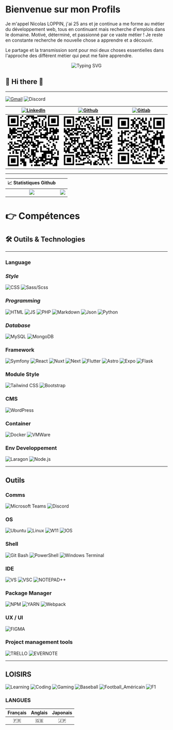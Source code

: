 # Bienvenue sur mon Profils

Je m'appel Nicolas LOPPIN, j'ai 25 ans et je continue a me forme au métier du développement web, tous en continuant mais recherche d'emplois dans le domaine.
Motivé, déterminé, et passionné par ce vaste métier !
Je reste en constante recherche de nouvelle chose a apprendre et a découvir.

Le partage et la transmission sont pour moi deux choses essentielles dans l'approche des différent métier qui peut me faire apprendre.

<p align="center">
<img src="http://readme-typing-svg.herokuapp.com?font=Josefin+Sans&pause=750&color=F70000&center=true&vCenter=true&width=435&lines=%E2%AD%90+Dev+Junior+%E2%AD%90;%E2%AD%90%E2%AD%90+Developpeur+Front-End+%E2%AD%90%E2%AD%90;%E2%AD%90%E2%AD%90%E2%AD%90+Developpeur+Back-End+%E2%AD%90%E2%AD%90%E2%AD%90;%F0%9F%94%A5%F0%9F%94%A5+Developpeur+Full-stack+%F0%9F%94%A5%F0%9F%94%A5" alt="Typing SVG" />
</p>

<h2> 👋 Hi there 👋 </h2>

---

[![Gmail](https://img.shields.io/badge/Gmail-informational?style=for-the-badge&logo=gmail&logoColor=white&color=EA4335 "Mail professionnel : loppin.n66@gmail.com")](mailto:loppin.n66@gmail.com)
![Discord](https://img.shields.io/badge/Discord-informational?style=for-the-badge&logo=discord&logoColor=white&color=5865f2 "TrinoxGFX")

| [![LinkedIn](https://img.shields.io/badge/LinkedIn-informational?style=for-the-badge&logo=linkedin&logoColor=white&color=0a66c2 "Nicolas LOPPIN")](https://www.linkedin.com/in/nicolasloppin/) | [![Github](https://img.shields.io/badge/Github-informational?style=for-the-badge&logo=github&logoColor=white&color=181717 "NicolasLoppin66")](https://github.com/NicolasLoppin66) | [![Gitlab](https://img.shields.io/badge/GitLab-informational?style=for-the-badge&logo=gitlab&logoColor=white&color=FC6D26 "NicolasL66")](https://gitlab.com/NicolasL66) |
| :--------------------------------------------------------------------------------------------------------------------------------------------------------------------------------------------: | :-------------------------------------------------------------------------------------------------------------------------------------------------------------------------------: | :---------------------------------------------------------------------------------------------------------------------------------------------------------------------: |
|                                                                             ![](./img/qrcode/qrcode-linkedin.png)                                                                              |                                                                        ![](./img/qrcode/qrcode-github.png)                                                                        |                                                                   ![](./img/qrcode/qrcode-gitlab.png)                                                                   |

---

|                                                       📈 Statistiques Github                                                       |                                                                                                                                                                 |
| :--------------------------------------------------------------------------------------------------------------------------------: | :-------------------------------------------------------------------------------------------------------------------------------------------------------------: |
| ![](https://github-readme-stats-sigma-five.vercel.app/api?username=NicolasLoppin66&show_icons=true&theme=react&count_private=true) | ![](https://github-readme-stats-sigma-five.vercel.app/api/top-langs/?username=NicolasLoppin66&layout=compact&theme=react&hide_langs_below=8&count_private=true) |

<!-- ---

|                                                                          🗃️ **Travaux Personnel & Professionnel**                                                                          |                                                                                                                                           |
| :----------------------------------------------------------------------------------------------------------------------------------------------------------------------------------------: | :---------------------------------------------------------------------------------------------------------------------------------------: |
|              [![Readme Card](https://github-readme-stats-sigma-five.vercel.app/api/pin/?username=NicolasLoppin66&repo=monSymfo)](https://github.com/NicolasLoppin66/monSymfo)              | Utilisation de Symfony, crée de façons manuelle avec la création de conteneur des différentes ressource necesaire avec un fichier docker. |
| [![Readme Card](https://github-readme-stats-sigma-five.vercel.app/api/pin/?username=NicolasLoppin66&repo=Site-toysorus-PHP-OOP)](https://github.com/NicolasLoppin66/Site-toysorus-PHP-OOP) |                                   Création d'un site dynammique en PHP-OOP pour une boutique de jouer.                                    |

--- -->

<h1>👉 Compétences</h1>

## 🛠 Outils & Technologies

---

### **Language**

### ***Style***

![CSS](https://img.shields.io/badge/CSS_3-informational?style=for-the-badge&logo=css3&logoColor=white&color=1572B6)
![Sass/Scss](https://img.shields.io/badge/SASS/SCSS-informational?style=for-the-badge&logo=sass&logoColor=white&color=bc2b80)

### ***Programming***

![HTML](https://img.shields.io/badge/HTML_5-informational?style=for-the-badge&logo=html5&logoColor=white&color=E34F26)
![JS](https://img.shields.io/badge/Javascript-informational?style=for-the-badge&logo=javascript&logoColor=white&color=F7DF1E)
![PHP](https://img.shields.io/badge/PHP-informational?style=for-the-badge&logo=php&logoColor=white&color=2151A1)
![Markdown](https://img.shields.io/badge/Markdown-informational?style=for-the-badge&logo=markdown&logoColor=white&color=000000)
![Json](https://img.shields.io/badge/Json-informational?style=for-the-badge&logo=json&logoColor=white&color=000000)
![Python](https://img.shields.io/badge/Python-informational?style=for-the-badge&logo=python&logoColor=white&color=3776ab)

### ***Database***

![MySQL](https://img.shields.io/badge/MySQL-informational?style=for-the-badge&logo=mysql&logoColor=white&color=4479A1)
![MongoDB](https://img.shields.io/badge/MongoDB-informational?style=for-the-badge&logo=mongodb&logoColor=white&color=47A248)

### **Framework**

![Symfony](https://img.shields.io/badge/Symfony-informational?style=for-the-badge&logo=symfony&logoColor=white&color=000000)
![React](https://img.shields.io/badge/React-informational?style=for-the-badge&logo=react&logoColor=white&color=61DAFB)
![Nuxt](https://img.shields.io/badge/Nuxt-informational?style=for-the-badge&logo=nuxt.js&logoColor=white&color=00DC82)
![Next](https://img.shields.io/badge/Next-informational?style=for-the-badge&logo=next.js&logoColor=white&color=000000)
![Flutter](https://img.shields.io/badge/Flutter-informational?style=for-the-badge&logo=flutter&logoColor=white&color=02569b)
![Astro](https://img.shields.io/badge/Astro-informational?style=for-the-badge&logo=astro&logoColor=white&color=FF5D01)
![Expo](https://img.shields.io/badge/Expo-informational?style=for-the-badge&logo=expo&logoColor=white&color=000020)
![Flask](https://img.shields.io/badge/Flask-informational?style=for-the-badge&logo=flask&logoColor=white&color=000000)

### **Module Style**

![Tailwind CSS](https://img.shields.io/badge/Tailwind_CSS-informational?style=for-the-badge&logo=tailwindcss&logoColor=white&color=06B6D4)
![Bootstrap](https://img.shields.io/badge/Bootstrap-informational?style=for-the-badge&logo=bootstrap&logoColor=white&color=7952B3)

### **CMS**

![WordPress](https://img.shields.io/badge/WordPress-informational?style=for-the-badge&logo=wordpress&logoColor=white&color=21759B)

### **Container**

![Docker](https://img.shields.io/badge/Docker-informational?style=for-the-badge&logo=docker&logoColor=white&color=2496ED)
![VMWare](https://img.shields.io/badge/VMWare-informational?style=for-the-badge&logo=vmware&logoColor=white&color=607078)

### **Env Developpement**

![Laragon](https://img.shields.io/badge/Laragon-informational?style=for-the-badge&logo=laragon&logoColor=white&color=0E83CD)
![Node.js](https://img.shields.io/badge/Node.js-informational?style=for-the-badge&logo=node.js&logoColor=white&color=339933)

---

## Outils

### **Comms**

![Microsoft Teams](https://img.shields.io/badge/Microsoft_Teams-informational?style=for-the-badge&logo=microsoftteams&logoColor=white&color=6264A7)
![Discord](https://img.shields.io/badge/Discord-informational?style=for-the-badge&logo=discord&logoColor=white&color=5865f2)

### **OS**

![Ubuntu](https://img.shields.io/badge/Ubuntu-informational?style=for-the-badge&logo=ubuntu&logoColor=white&color=E95420)
![Linux](https://img.shields.io/badge/Linux-informational?style=for-the-badge&logo=linux&logoColor=white&color=FCC624)
![W11](https://img.shields.io/badge/Window_11-informational?style=for-the-badge&logo=windows11&logoColor=white&color=0078D6)
![IOS](https://img.shields.io/badge/Android-informational?style=for-the-badge&logo=android&logoColor=white&color=3ddc84)

### **Shell**

![Git Bash](https://img.shields.io/badge/Git_Bash-informational?style=for-the-badge&logo=git&logoColor=white&color=f05032)
![PowerShell](https://img.shields.io/badge/PowerShell-informational?style=for-the-badge&logo=powershell&logoColor=white&color=5391fe)
![Windows Terminal](https://img.shields.io/badge/Windows_Terminal-informational?style=for-the-badge&logo=windowsterminal&logoColor=white&color=313131)

### **IDE**

![VS](https://img.shields.io/badge/Visual_Studio-informational?style=for-the-badge&logo=visualstudio&logoColor=white&color=5C2D91)
![VSC](https://img.shields.io/badge/Visual_Studio_Code-informational?style=for-the-badge&logo=visualstudiocode&logoColor=white&color=007acc)
![NOTEPAD++](https://img.shields.io/badge/Notepad++-informational?style=for-the-badge&logo=notepadplusplus&logoColor=black&color=90E59A)

### **Package Manager**

![NPM](https://img.shields.io/badge/Npm-informational?style=for-the-badge&logo=npm&logoColor=white&color=cb3837)
![YARN](https://img.shields.io/badge/Yarn-informational?style=for-the-badge&logo=yarn&logoColor=white&color=2C8EBB)
![Webpack](https://img.shields.io/badge/Weback-informational?style=for-the-badge&logo=webpack&logoColor=white&color=8DD6F9)

### **UX / UI**

![FIGMA](https://img.shields.io/badge/Figma-informational?style=for-the-badge&logo=figma&logoColor=white&color=F24E1E)

### **Project management tools**

![TRELLO](https://img.shields.io/badge/Trello-informational?style=for-the-badge&logo=trello&logoColor=white&color=0052CC)
![EVERNOTE](https://img.shields.io/badge/Evernote-informational?style=for-the-badge&logo=evernote&logoColor=white&color=#00A82D)

---

## LOISIRS

![Learning](https://img.shields.io/badge/Passion-Apprentissage-informational?style=for-the-badge&logo=learning&logoColor=000000&color=ff0000)
![Coding](https://img.shields.io/badge/Passion-Programmation-informational?style=for-the-badge&logo=coding&logoColor=000000&color=ff7f00)
![Gaming](https://img.shields.io/badge/Passion-Gaming-informational?style=for-the-badge&logo=gaming&logoColor=000000&color=00ff00)
![Baseball](https://img.shields.io/badge/SPORT-Baseball_MLB-informational?style=for-the-badge&logo=mlb&logoColor=white&color=#041E42)
![Football_Américain](https://img.shields.io/badge/SPORT-Football_Américain_NFL-informational?style=for-the-badge&logo=nfl&logoColor=000000&color=FFFF00)
![F1](https://img.shields.io/badge/SPORT-Formule_1-informational?style=for-the-badge&logo=f1&logoColor=white&color=E10600)

### LANGUES

| Français | Anglais | Japonais |
| :------: | :-----: | :------: |
|    🇫🇷    |   🇬🇧    |    🇯🇵    |

</details>
